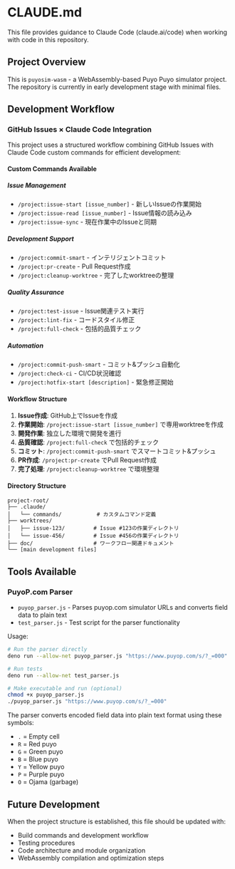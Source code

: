 # CLAUDE.md

This file provides guidance to Claude Code (claude.ai/code) when working with code in this repository.

## Project Overview

This is `puyosim-wasm` - a WebAssembly-based Puyo Puyo simulator project. The repository is currently in early development stage with minimal files.

## Development Workflow

### GitHub Issues × Claude Code Integration

This project uses a structured workflow combining GitHub Issues with Claude Code custom commands for efficient development:

#### Custom Commands Available

##### Issue Management
- `/project:issue-start [issue_number]` - 新しいIssueの作業開始
- `/project:issue-read [issue_number]` - Issue情報の読み込み
- `/project:issue-sync` - 現在作業中のIssueと同期

##### Development Support
- `/project:commit-smart` - インテリジェントコミット
- `/project:pr-create` - Pull Request作成
- `/project:cleanup-worktree` - 完了したworktreeの整理

##### Quality Assurance
- `/project:test-issue` - Issue関連テスト実行
- `/project:lint-fix` - コードスタイル修正
- `/project:full-check` - 包括的品質チェック

##### Automation
- `/project:commit-push-smart` - コミット&プッシュ自動化
- `/project:check-ci` - CI/CD状況確認
- `/project:hotfix-start [description]` - 緊急修正開始

#### Workflow Structure

1. **Issue作成**: GitHub上でIssueを作成
2. **作業開始**: `/project:issue-start [issue_number]` で専用worktreeを作成
3. **開発作業**: 独立した環境で開発を進行
4. **品質確認**: `/project:full-check` で包括的チェック
5. **コミット**: `/project:commit-push-smart` でスマートコミット&プッシュ
6. **PR作成**: `/project:pr-create` でPull Request作成
7. **完了処理**: `/project:cleanup-worktree` で環境整理

#### Directory Structure
```
project-root/
├── .claude/
│   └── commands/           # カスタムコマンド定義
├── worktrees/
│   ├── issue-123/         # Issue #123の作業ディレクトリ
│   └── issue-456/         # Issue #456の作業ディレクトリ
├── doc/                   # ワークフロー関連ドキュメント
└── [main development files]
```

## Tools Available

### PuyoP.com Parser
- `puyop_parser.js` - Parses puyop.com simulator URLs and converts field data to plain text
- `test_parser.js` - Test script for the parser functionality

Usage:
```bash
# Run the parser directly
deno run --allow-net puyop_parser.js "https://www.puyop.com/s/?_=000"

# Run tests
deno run --allow-net test_parser.js

# Make executable and run (optional)
chmod +x puyop_parser.js
./puyop_parser.js "https://www.puyop.com/s/?_=000"
```

The parser converts encoded field data into plain text format using these symbols:
- `.` = Empty cell
- `R` = Red puyo
- `G` = Green puyo  
- `B` = Blue puyo
- `Y` = Yellow puyo
- `P` = Purple puyo
- `O` = Ojama (garbage)

## Future Development

When the project structure is established, this file should be updated with:
- Build commands and development workflow
- Testing procedures
- Code architecture and module organization
- WebAssembly compilation and optimization steps
